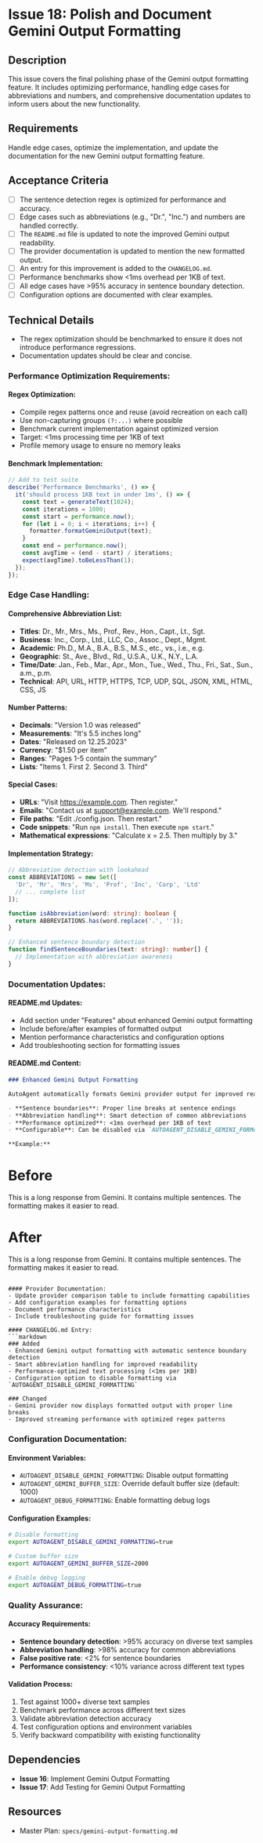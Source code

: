 # Issue 18: Polish and Document Gemini Output Formatting

## Description
This issue covers the final polishing phase of the Gemini output formatting feature. It includes optimizing performance, handling edge cases for abbreviations and numbers, and comprehensive documentation updates to inform users about the new functionality.

## Requirements
Handle edge cases, optimize the implementation, and update the documentation for the new Gemini output formatting feature.

## Acceptance Criteria
- [ ] The sentence detection regex is optimized for performance and accuracy.
- [ ] Edge cases such as abbreviations (e.g., "Dr.", "Inc.") and numbers are handled correctly.
- [ ] The `README.md` file is updated to note the improved Gemini output readability.
- [ ] The provider documentation is updated to mention the new formatted output.
- [ ] An entry for this improvement is added to the `CHANGELOG.md`.
- [ ] Performance benchmarks show <1ms overhead per 1KB of text.
- [ ] All edge cases have >95% accuracy in sentence boundary detection.
- [ ] Configuration options are documented with clear examples.

## Technical Details
- The regex optimization should be benchmarked to ensure it does not introduce performance regressions.
- Documentation updates should be clear and concise.

### Performance Optimization Requirements:

#### Regex Optimization:
- Compile regex patterns once and reuse (avoid recreation on each call)
- Use non-capturing groups `(?:...)` where possible
- Benchmark current implementation against optimized version
- Target: <1ms processing time per 1KB of text
- Profile memory usage to ensure no memory leaks

#### Benchmark Implementation:
```typescript
// Add to test suite
describe('Performance Benchmarks', () => {
  it('should process 1KB text in under 1ms', () => {
    const text = generateText(1024);
    const iterations = 1000;
    const start = performance.now();
    for (let i = 0; i < iterations; i++) {
      formatter.formatGeminiOutput(text);
    }
    const end = performance.now();
    const avgTime = (end - start) / iterations;
    expect(avgTime).toBeLessThan(1);
  });
});
```

### Edge Case Handling:

#### Comprehensive Abbreviation List:
- **Titles**: Dr., Mr., Mrs., Ms., Prof., Rev., Hon., Capt., Lt., Sgt.
- **Business**: Inc., Corp., Ltd., LLC, Co., Assoc., Dept., Mgmt.
- **Academic**: Ph.D., M.A., B.A., B.S., M.S., etc., vs., i.e., e.g.
- **Geographic**: St., Ave., Blvd., Rd., U.S.A., U.K., N.Y., L.A.
- **Time/Date**: Jan., Feb., Mar., Apr., Mon., Tue., Wed., Thu., Fri., Sat., Sun., a.m., p.m.
- **Technical**: API, URL, HTTP, HTTPS, TCP, UDP, SQL, JSON, XML, HTML, CSS, JS

#### Number Patterns:
- **Decimals**: "Version 1.0 was released"
- **Measurements**: "It's 5.5 inches long"
- **Dates**: "Released on 12.25.2023"
- **Currency**: "$1.50 per item"
- **Ranges**: "Pages 1-5 contain the summary"
- **Lists**: "Items 1. First 2. Second 3. Third"

#### Special Cases:
- **URLs**: "Visit https://example.com. Then register."
- **Emails**: "Contact us at support@example.com. We'll respond."
- **File paths**: "Edit ./config.json. Then restart."
- **Code snippets**: "Run `npm install`. Then execute `npm start`."
- **Mathematical expressions**: "Calculate x = 2.5. Then multiply by 3."

#### Implementation Strategy:
```typescript
// Abbreviation detection with lookahead
const ABBREVIATIONS = new Set([
  'Dr', 'Mr', 'Mrs', 'Ms', 'Prof', 'Inc', 'Corp', 'Ltd'
  // ... complete list
]);

function isAbbreviation(word: string): boolean {
  return ABBREVIATIONS.has(word.replace('.', ''));
}

// Enhanced sentence boundary detection
function findSentenceBoundaries(text: string): number[] {
  // Implementation with abbreviation awareness
}
```

### Documentation Updates:

#### README.md Updates:
- Add section under "Features" about enhanced Gemini output formatting
- Include before/after examples of formatted output
- Mention performance characteristics and configuration options
- Add troubleshooting section for formatting issues

#### README.md Content:
```markdown
### Enhanced Gemini Output Formatting

AutoAgent automatically formats Gemini provider output for improved readability:

- **Sentence boundaries**: Proper line breaks at sentence endings
- **Abbreviation handling**: Smart detection of common abbreviations
- **Performance optimized**: <1ms overhead per 1KB of text
- **Configurable**: Can be disabled via `AUTOAGENT_DISABLE_GEMINI_FORMATTING`

**Example:**
```

# Before
This is a long response from Gemini. It contains multiple sentences. The formatting makes it easier to read.

# After
This is a long response from Gemini.
It contains multiple sentences.
The formatting makes it easier to read.
```

#### Provider Documentation:
- Update provider comparison table to include formatting capabilities
- Add configuration examples for formatting options
- Document performance characteristics
- Include troubleshooting guide for formatting issues

#### CHANGELOG.md Entry:
```markdown
### Added
- Enhanced Gemini output formatting with automatic sentence boundary detection
- Smart abbreviation handling for improved readability
- Performance-optimized text processing (<1ms per 1KB)
- Configuration option to disable formatting via `AUTOAGENT_DISABLE_GEMINI_FORMATTING`

### Changed
- Gemini provider now displays formatted output with proper line breaks
- Improved streaming performance with optimized regex patterns
```

### Configuration Documentation:

#### Environment Variables:
- `AUTOAGENT_DISABLE_GEMINI_FORMATTING`: Disable output formatting
- `AUTOAGENT_GEMINI_BUFFER_SIZE`: Override default buffer size (default: 1000)
- `AUTOAGENT_DEBUG_FORMATTING`: Enable formatting debug logs

#### Configuration Examples:
```bash
# Disable formatting
export AUTOAGENT_DISABLE_GEMINI_FORMATTING=true

# Custom buffer size
export AUTOAGENT_GEMINI_BUFFER_SIZE=2000

# Enable debug logging
export AUTOAGENT_DEBUG_FORMATTING=true
```

### Quality Assurance:

#### Accuracy Requirements:
- **Sentence boundary detection**: >95% accuracy on diverse text samples
- **Abbreviation handling**: >98% accuracy for common abbreviations
- **False positive rate**: <2% for sentence boundaries
- **Performance consistency**: <10% variance across different text types

#### Validation Process:
1. Test against 1000+ diverse text samples
2. Benchmark performance across different text sizes
3. Validate abbreviation detection accuracy
4. Test configuration options and environment variables
5. Verify backward compatibility with existing functionality

## Dependencies
- **Issue 16**: Implement Gemini Output Formatting
- **Issue 17**: Add Testing for Gemini Output Formatting

## Resources
- Master Plan: `specs/gemini-output-formatting.md`

```
